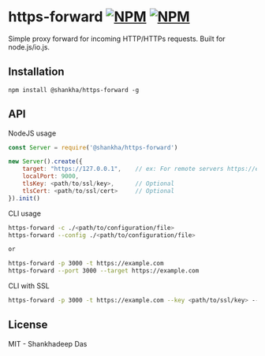 # https-forward [![NPM](https://img.shields.io/badge/release-stable-green)](https://www.npmjs.com/package/@shankha/https-forward) [![NPM](https://img.shields.io/badge/version-v0.0.1-green)](https://www.npmjs.com/package/@shankha/https-forward)


Simple proxy forward for incoming HTTP/HTTPs requests. Built for node.js/io.js.

## Installation

```
npm install @shankha/https-forward -g
```

## API

NodeJS usage
```js
const Server = require('@shankha/https-forward')

new Server().create({
    target: "https://127.0.0.1",    // ex: For remote servers https://example.com
    localPort: 9000,
    tlsKey: <path/to/ssl/key>,      // Optional
    tlsCert: <path/to/ssl/cert>     // Optional
}).init()

```

CLI usage
```bash
https-forward -c ./<path/to/configuration/file>
https-forward --config ./<path/to/configuration/file>

or

https-forward -p 3000 -t https://example.com
https-forward --port 3000 --target https://example.com

```

CLI with SSL
```bash
https-forward -p 3000 -t https://example.com --key <path/to/ssl/key> --cert <path/to/ssl/cert>
```

## License

MIT - Shankhadeep Das